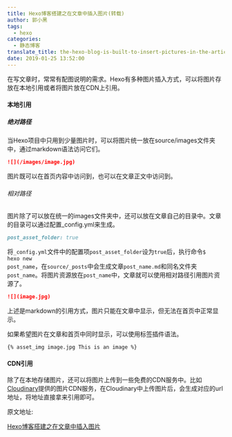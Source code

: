 ```yaml
---
title: Hexo博客搭建之在文章中插入图片(转载)
author: 郭小黑
tags:
  - hexo
categories:
  - 静态博客
translate_title: the-hexo-blog-is-built-to-insert-pictures-in-the-article-(reprint)
date: 2019-01-25 13:52:00
---
```

在写文章时，常常有配图说明的需求。Hexo有多种图片插入方式，可以将图片存放在本地引用或者将图片放在CDN上引用。

<!-- more -->


#### 本地引用

##### 绝对路径

当Hexo项目中只用到少量图片时，可以将图片统一放在source/images文件夹中，通过markdown语法访问它们。

```markdown
![](/images/image.jpg)
```
图片既可以在首页内容中访问到，也可以在文章正文中访问到。

###### 相对路径

图片除了可以放在统一的images文件夹中，还可以放在文章自己的目录中。文章的目录可以通过配置_config.yml来生成。


```markdown
post_asset_folder: true
```
将<code>_config.yml</code>文件中的配置项<code>post_asset_folder</code>设为<code>true</code>后，执行命令<code>$ hexo new post_name</code>，在<code>source/_posts</code>中会生成文章<code>post_name.md</code>和同名文件夹<code>post_name</code>。将图片资源放在<code>post_name</code>中，文章就可以使用相对路径引用图片资源了。

```markdown
![](image.jpg)
```
上述是markdown的引用方式，图片只能在文章中显示，但无法在首页中正常显示。

如果希望图片在文章和首页中同时显示，可以使用标签插件语法。

```hexo
{% asset_img image.jpg This is an image %}
```

#### CDN引用
除了在本地存储图片，还可以将图片上传到一些免费的CDN服务中。比如[Cloudinary]()提供的图片CDN服务，在Cloudinary中上传图片后，会生成对应的url地址，将地址直接拿来引用即可。

原文地址:

[Hexo博客搭建之在文章中插入图片](https://yanyinhong.github.io/2017/05/02/How-to-insert-image-in-hexo-post/)

